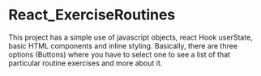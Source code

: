 # React_ExerciseRoutines


This project has a simple use of javascript objects, react Hook userState, basic HTML components and inline styling. Basically, there are three options (Buttons) where you have to select one to see a list of that particular routine exercises and more about it.
